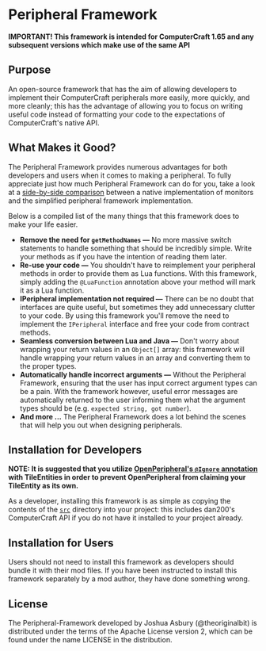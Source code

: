 Peripheral Framework
====================

**IMPORTANT! This framework is intended for ComputerCraft 1.65 and any subsequent versions which make use of the same API**


Purpose
-------------

An open-source framework that has the aim of allowing developers to implement their ComputerCraft peripherals more easily, more quickly, and more cleanly; this has the advantage of allowing you to focus on writing useful code instead of formatting your code to the expectations of ComputerCraft's native API.


What Makes it Good?
-------------

The Peripheral Framework provides numerous advantages for both developers and users when it comes to making a peripheral. To fully appreciate just how much Peripheral Framework can do for you, take a look at a <a href="https://theoriginalbit.github.io/peripheral-framework/comparison.html" target="_blank">side-by-side comparison</a> between a native implementation of monitors and the simplified peripheral framework implementation. 

Below is a compiled list of the many things that this framework does to make your life easier.

 - **Remove the need for `getMethodNames` —** No more massive switch statements to handle something that should be incredibly simple. Write your methods as if you have the intention of reading them later.
 - **Re-use your code —** You shouldn't have to reimplement your peripheral methods in order to provide them as Lua functions. With this framework, simply adding the `@LuaFunction` annotation above your method will mark it as a Lua function.
 - **IPeripheral implementation not required —** There can be no doubt that interfaces are quite useful, but sometimes they add unnecessary clutter to your code. By using this framework you'll remove the need to implement the `IPeripheral` interface and free your code from contract methods.
 - **Seamless conversion between Lua and Java —** Don't worry about wrapping your return values in an `Object[]` array: this framework will handle wrapping your return values in an array and converting them to the proper types.
 - **Automatically handle incorrect arguments —** Without the Peripheral Framework, ensuring that the user has input correct argument types can be a pain. With the framework however, useful error messages are automatically returned to the user informing them what the argument types should be (e.g. `expected string, got number`).
 - **And more ...** The Peripheral Framework does a lot behind the scenes that will help you out when designing peripherals.


Installation for Developers
--------------

**NOTE: It is suggested that you utilize [OpenPeripheral's `@Ignore` annotation](https://github.com/OpenMods/OpenPeripheral/blob/master/src/main/java/openperipheral/api/peripheral/Ignore.java) with TileEntities in order to prevent OpenPeripheral from claiming your TileEntity as its own.**

As a developer, installing this framework is as simple as copying the contents of the [`src`](/src) directory into your project: this includes dan200's ComputerCraft API if you do not have it installed to your project already.


Installation for Users
--------------

Users should not need to install this framework as developers should bundle it with their mod files. If you have been instructed to install this framework separately by a mod author, they have done something wrong.

License
-------

The Peripheral-Framework developed by Joshua Asbury (@theoriginalbit) is distributed under the terms of the Apache License version 2, which can be found under the name LICENSE in the distribution.
